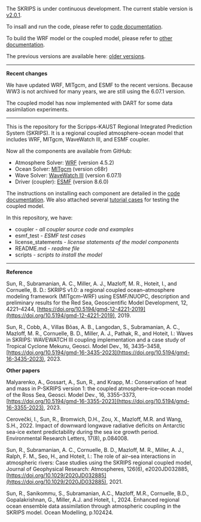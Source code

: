 The SKRIPS is under continuous development. The current stable version is [v2.0.1](https://github.com/iurnus/scripps_kaust_model/releases/tag/v2.0.1).

To insall and run the code, please refer to [code documentation](https://skrips.readthedocs.io/en/latest/).

To build the WRF model or the coupled model, please refer to [other documentation](https://github.com/iurnus/coupled_model_other_docs).

The previous versions are available here: [older versions](https://github.com/iurnus/scripps_kaust_model/releases).

********************************************************************************************

**Recent changes**

We have updated WRF, MITgcm, and ESMF to the recent versions. Because WW3 is not archived for many years, we are still using the 6.07.1 version.

The coupled model has now implemented with DART for some data assimilation experiments.  

********************************************************************************************


This is the repository for the Scripps-KAUST Regional Integrated Prediction System (SKRIPS). 
It is a regional coupled atmosphere-ocean model that includes WRF, MITgcm, WaveWatch III, and ESMF coupler.

Now all the components are available from GitHub:
* Atmosphere Solver: [WRF](https://github.com/wrf-model/WRF/releases/tag/v4.5.2) (version 4.5.2)
* Ocean Solver: [MITgcm](https://github.com/MITgcm/MITgcm/releases/tag/checkpoint68r) (version c68r)
* Wave Solver: [WaveWatch III](https://github.com/NOAA-EMC/WW3/archive/refs/tags/6.07.1.zip) (version 6.07.1)
* Driver (coupler): [ESMF](https://github.com/esmf-org/esmf/releases/tag/v8.6.0) (version 8.6.0)

The instructions on installing each component are detailed in the [code documentation](https://skrips.readthedocs.io/en/latest/). We also attached several [tutorial cases](https://github.com/iurnus/scripps_kaust_model/tree/master/coupler) for testing the coupled model.

In this repository, we have:
* coupler - *all coupler source code and examples*
* esmf\_test - *ESMF test cases*
* license\_statements - *license statements of the model components*
* README.md - *readme file*
* scripts - *scripts to install the model*

********************************************************************************************

**Reference**

Sun, R., Subramanian, A. C., Miller, A. J., Mazloff, M. R., Hoteit, I., and Cornuelle, B. D.: SKRIPS v1.0: a regional coupled ocean–atmosphere modeling framework (MITgcm–WRF) using ESMF/NUOPC, description and preliminary results for the Red Sea, Geoscientific Model Development, 12, 4221–4244, [https://doi.org/10.5194/gmd-12-4221-2019](https://doi.org/10.5194/gmd-12-4221-2019), 2019.

Sun, R., Cobb, A., Villas Bôas, A. B., Langodan, S., Subramanian, A. C., Mazloff, M. R., Cornuelle, B. D., Miller, A. J., Pathak, R., and Hoteit, I.: Waves in SKRIPS: WAVEWATCH III coupling implementation and a case study of Tropical Cyclone Mekunu, Geosci. Model Dev., 16, 3435–3458, [https://doi.org/10.5194/gmd-16-3435-2023](https://doi.org/10.5194/gmd-16-3435-2023), 2023.

**Other papers**

Malyarenko, A., Gossart, A., Sun, R., and Krapp, M.: Conservation of heat and mass in P-SKRIPS version 1: the coupled atmosphere–ice–ocean model of the Ross Sea, Geosci. Model Dev., 16, 3355–3373, [https://doi.org/10.5194/gmd-16-3355-2023](https://doi.org/10.5194/gmd-16-3355-2023), 2023.

Cerovečki, I., Sun, R., Bromwich, D.H., Zou, X., Mazloff, M.R. and Wang, S.H., 2022. Impact of downward longwave radiative deficits on Antarctic sea-ice extent predictability during the sea ice growth period. Environmental Research Letters, 17(8), p.084008.

Sun, R., Subramanian, A. C., Cornuelle, B. D., Mazloff, M. R., Miller, A. J., Ralph, F. M., Seo, H., and Hoteit, I.: The role of air–sea interactions in atmospheric rivers: Case studies using the SKRIPS regional coupled model, Journal of Geophysical Research: Atmospheres, 126(6), e2020JD032885, [https://doi.org/10.1029/2020JD032885](https://doi.org/10.1029/2020JD032885), 2021.

Sun, R., Sanikommu, S., Subramanian, A.C., Mazloff, M.R., Cornuelle, B.D., Gopalakrishnan, G., Miller, A.J. and Hoteit, I., 2024. Enhanced regional ocean ensemble data assimilation through atmospheric coupling in the SKRIPS model. Ocean Modelling, p.102424.
